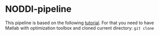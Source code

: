 # NODDI-pipeline

This pipeline is based on the following [tutorial](http://mig.cs.ucl.ac.uk/index.php?n=Tutorial.NODDImatlab).
For that you need to have Matlab with optimization toolbox and cloned current directory:
`git clone` 
